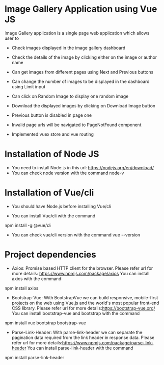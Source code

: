 # Image Gallery Application using Vue JS

Image Gallery application is a single page web application which allows user to

* Check images displayed in the image gallery dashboard

* Check the details of the image by clicking either on the image or author name

* Can get images from different pages using Next and Previous buttons

* Can change the number of images to be displayed in the dashboard using Limit input

* Can click on Random Image to display one random image

* Download the displayed images by clicking on Download Image button

* Previous button is disabled in page one

* Invalid page urls will be navigated to PageNotFound component

* Implemented vuex store and vue routing

# Installation of Node JS
* You need to install Node.js in this url: https://nodejs.org/en/download/
* You can check node version with the command node-v

# Installation of Vue/cli
* You should have Node.js before installing Vue/cli

* You can install Vue/cli with the command

npm install -g @vue/cli

* You can check vue/cli version with the command vue --version

# Project dependencies
* Axios: Promise based HTTP client for the browser. Please refer url for more details: https://www.npmjs.com/package/axios You can install axios with the command

npm install axios

* Bootstrap-Vue: With BootstrapVue we can build responsive, mobile-first projects on the web using Vue.js and the world's most popular front-end CSS library. Please refer url for
more details:https://bootstrap-vue.org/ You can install bootstrap-vue and bootstrap with the command

npm install vue bootstrap bootstrap-vue

* Parse-Link-Header: With parse-link-header we can separate the pagination data required from the link header in response data. Please refer url for more details:https://www.npmjs.com/package/parse-link-header You can install parse-link-header with the command

npm install parse-link-header